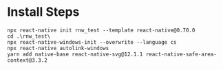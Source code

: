 # Install Steps

    npx react-native init rnw_test --template react-native@0.70.0
    cd .\rnw_test\
    npx react-native-windows-init --overwrite --language cs
    npx react-native autolink-windows
    yarn add native-base react-native-svg@12.1.1 react-native-safe-area-context@3.3.2

